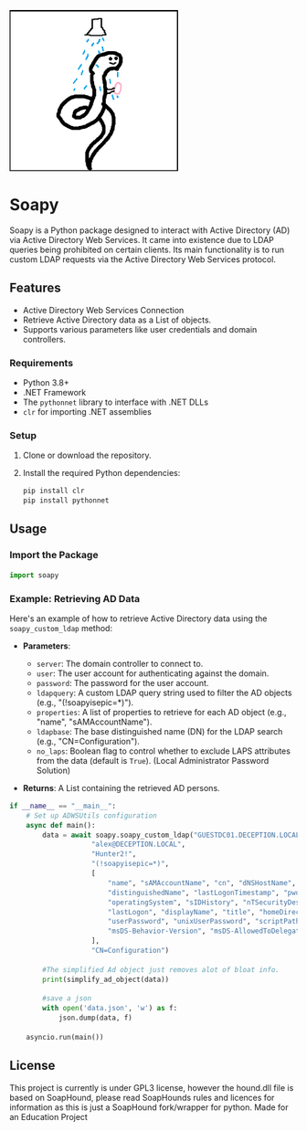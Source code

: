 ![alt text](https://github.com/DrTurtlebot/SoaPy/blob/main/logo.png?raw=true)

# Soapy

Soapy is a Python package designed to interact with Active Directory (AD) via Active Directory Web Services. It came into existence due to LDAP queries being prohibited on certain clients. Its main functionality is to run custom LDAP requests via the Active Directory Web Services protocol. 
## Features

- Active Directory Web Services Connection
- Retrieve Active Directory data as a List of objects.
- Supports various parameters like user credentials and domain controllers.

### Requirements

- Python 3.8+
- .NET Framework
- The `pythonnet` library to interface with .NET DLLs
- `clr` for importing .NET assemblies

### Setup

1. Clone or download the repository.
2. Install the required Python dependencies:

    ```bash
    pip install clr
    pip install pythonnet
    ```


## Usage

### Import the Package

```python
import soapy
```

### Example: Retrieving AD Data

Here's an example of how to retrieve Active Directory data using the `soapy_custom_ldap` method:

- **Parameters**:
  - `server`: The domain controller to connect to.
  - `user`: The user account for authenticating against the domain.
  - `password`: The password for the user account.
  - `ldapquery`: A custom LDAP query string used to filter the AD objects (e.g., "(!soapyisepic=*)").
  - `properties`: A list of properties to retrieve for each AD object (e.g., "name", "sAMAccountName").
  - `ldapbase`: The base distinguished name (DN) for the LDAP search (e.g., "CN=Configuration").
  - `no_laps`: Boolean flag to control whether to exclude LAPS attributes from the data (default is `True`). (Local Administrator Password Solution)

- **Returns**: A List containing the retrieved AD persons.

```python
if __name__ == "__main__":
    # Set up ADWSUtils configuration
    async def main():
        data = await soapy.soapy_custom_ldap("GUESTDC01.DECEPTION.LOCAL",
                    "alex@DECEPTION.LOCAL",
                    "Hunter2!",
                    "(!soapyisepic=*)",
                    [
                        "name", "sAMAccountName", "cn", "dNSHostName", "objectSid", "objectGUID", "primaryGroupID",
                        "distinguishedName", "lastLogonTimestamp", "pwdLastSet", "servicePrincipalName", "description",
                        "operatingSystem", "sIDHistory", "nTSecurityDescriptor", "userAccountControl", "whenCreated",
                        "lastLogon", "displayName", "title", "homeDirectory",
                        "userPassword", "unixUserPassword", "scriptPath", "adminCount", "member",
                        "msDS-Behavior-Version", "msDS-AllowedToDelegateTo", "gPCFileSysPath", "gPLink", "gPOptions"
                    ],
                    "CN=Configuration")

        #The simplified Ad object just removes alot of bloat info.  
        print(simplify_ad_object(data))

        #save a json
        with open('data.json', 'w') as f:
            json.dump(data, f)

    asyncio.run(main())
```

## License

This project is currently is under GPL3 license, however the hound.dll file is based on SoapHound, please read SoapHounds rules and licences for information as this is just a SoapHound fork/wrapper for python. Made for an Education Project
